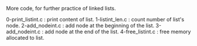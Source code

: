 More code, for further practice of linked lists.

0-print_listint.c : print content of list.
1-listint_len.c : count number of list's node.
2-add_nodeint.c : add node at the beginning of the list.
3-add_nodeint.c : add node at the end of the list.
4-free_listint.c : free memory allocated to list.
